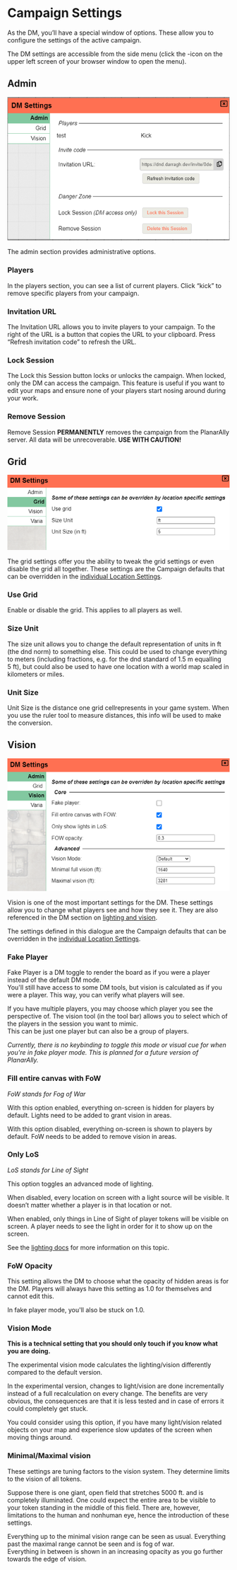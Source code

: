 # Campaign Settings

As the DM, you’ll have a special window of options.
These allow you to configure the settings of the active campaign.

The DM settings are accessible from the side menu (click the <font-awesome :icon="['fas', 'cog']"/>-icon on the upper left screen of your browser window to open the menu).

## Admin

![](./assets/settings.png)

The admin section provides administrative options.

### Players

In the players section, you can see a list of current players.
Click “kick” to remove specific players from your campaign.

### Invitation URL

The Invitation URL allows you to invite players to your campaign.
To the right of the URL is a button that copies the URL to your clipboard.
Press “Refresh invitation code” to refresh the URL.

### Lock Session

The Lock this Session button locks or unlocks the campaign.
When locked, only the DM can access the campaign.
This feature is useful if you want to edit your maps and ensure none of your players start nosing around during your work.

### Remove Session

Remove Session **PERMANENTLY** removes the campaign from the PlanarAlly server. All data will be unrecoverable. **USE WITH CAUTION!**

## Grid

![](./assets/grid.png)

The grid settings offer you the ability to tweak the grid settings or even disable the grid all together.
These settings are the Campaign defaults that can be overridden in the [individual Location Settings](/docs/dm/locations/#grid).

### Use Grid

Enable or disable the grid. This applies to all players as well.

### Size Unit

The size unit allows you to change the default representation of units in ft (the dnd norm) to something else.
This could be used to change everything to meters (including fractions, e.g. for the dnd standard of 1.5&nbsp;m equalling 5&nbsp;ft), but could also be used to have one location with a world map scaled in kilometers or miles.

### Unit Size

Unit Size is the distance one grid cellrepresents in your game system. When you use the ruler tool to measure distances, this info will be used to make the conversion.

## Vision

![](./assets/vision.png)

Vision is one of the most important settings for the DM.
These settings allow you to change what players see and how they see it.
They are also referenced in the DM section on [lighting and vision](/docs/dm/light-shadows/).

The settings defined in this dialogue are the Campaign defaults that can be overridden in the [individual Location Settings](/docs/dm/locations/#vision).

### Fake Player

Fake Player is a DM toggle to render the board as if you were a player instead of the default DM mode.  
You'll still have access to some DM tools, but vision is calculated as if you were a player.
This way, you can verify what players will see.

If you have multiple players, you may choose which player you see the perspective of.
The vision tool (in the tool bar) allows you to select which of the players in the session you want to mimic.  
This can be just one player but can also be a group of players.

_Currently, there is no keybinding to toggle this mode or visual cue for when you're in fake player mode. This is planned for a future version of PlanarAlly._

### Fill entire canvas with FoW

_FoW stands for Fog of War_

With this option enabled, everything on-screen is hidden for players by default.
Lights need to be added to grant vision in areas.

With this option disabled, everything on-screen is shown to players by default.
FoW needs to be added to remove vision in areas.

### Only LoS

_LoS stands for Line of Sight_

This option toggles an advanced mode of lighting.

When disabled, every location on screen with a light source will be visible.
It doesn’t matter whether a player is in that location or not.

When enabled, only things in Line of Sight of player tokens will be visible on screen.
A player needs to see the light in order for it to show up on the screen.

See the [lighting docs](/docs/dm/light-shadows/) for more information on this topic.

### FoW Opacity

This setting allows the DM to choose what the opacity of hidden areas is for the DM.
Players will always have this setting as 1.0 for themselves and cannot edit this.

In fake player mode, you'll also be stuck on 1.0.

### Vision Mode

**This is a technical setting that you should only touch if you know what you are doing.**

The experimental vision mode calculates the lighting/vision differently compared to the default version.

In the experimental version, changes to light/vision are done incrementally instead of a full recalculation on every change. The benefits are very obvious, the consequences are that it is less tested and in case of errors it could completely get stuck.

You could consider using this option, if you have many light/vision related objects on your map and experience slow updates of the screen when moving things around.

### Minimal/Maximal vision

These settings are tuning factors to the vision system.
They determine limits to the vision of all tokens.

Suppose there is one giant, open field that stretches 5000 ft. and is completely illuminated.
One could expect the entire area to be visible to your token standing in the middle of this field.
There are, however, limitations to the human and nonhuman eye, hence the introduction of these settings.

Everything up to the minimal vision range can be seen as usual.
Everything past the maximal range cannot be seen and is fog of war.  
Everything in between is shown in an increasing opacity as you go further towards the edge of vision.
